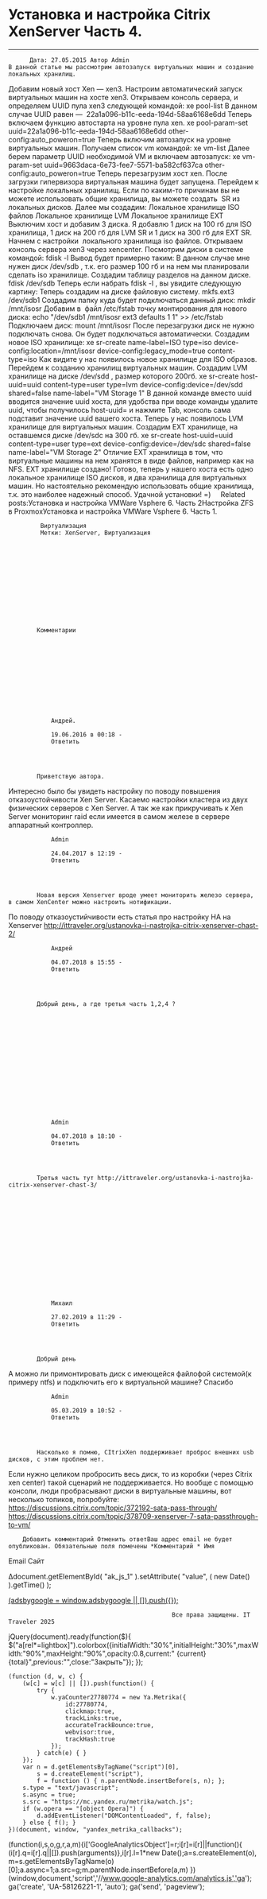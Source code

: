 #                 	Установка и настройка Citrix XenServer Часть 4.                	  
***            ***

			
            
		
    
	
    	  Дата: 27.05.2015 Автор Admin  
	В данной статье мы рассмотрим автозапуск виртуальных машин и создание локальных хранилищ.
Добавим новый хост Xen &#8212; xen3.
Настроим автоматический запуск виртуальных машин на хосте xen3.
Открываем консоль сервера, и определяем UUID пула xen3 следующей командой:
xe pool-list
В данном случае UUID равен &#8212;  22a1a096-b11c-eeda-194d-58aa6168e6dd
Теперь включаем функцию автостарта на уровне пула xen.
xe pool-param-set uuid=22a1a096-b11c-eeda-194d-58aa6168e6dd other-config:auto_poweron=true
Теперь включим автозапуск на уровне виртуальных машин.
Получаем список vm командой:
xe vm-list
Далее берем параметр UUID необходимой VM и включаем автозапуск:
xe vm-param-set uuid=9663daca-6e73-fee7-5571-ba582cf637ca other-config:auto_poweron=true
Теперь перезагрузим хост xen. После загрузки гипервизора виртуальная машина будет запущена.
Перейдем к настройке локальных хранилищ.
Если по каким-то причинам вы не можете использовать общие хранилища, вы можете создать  SR из локальных дисков.
Далее мы создадим:
Локальное хранилище ISO файлов
Локальное хранилище LVM
Локальное хранилище EXT
Выключим хост и добавим 3 диска.
Я добавлю 1 диск на 100 гб для ISO хранилища, 1 диск на 200 гб для LVM SR и 1 диск на 300 гб для EXT SR.
Начнем с настройки  локального хранилища iso файлов.
Открываем консоль сервера xen3 через xencenter.
Посмотрим диски в системе командой:
fdisk -l
Вывод будет примерно таким:
В данном случае мне нужен диск /dev/sdb , т.к. его размер 100 гб и на нем мы планировали сделать iso хранилище.
Создадим таблицу разделов на данном диске.
fdisk /dev/sdb
Теперь если набрать fdisk -l , вы увидите следующую картину:
Теперь создадим на диске файловую систему.
mkfs.ext3 /dev/sdb1
Создадим папку куда будет подключаться данный диск:
mkdir /mnt/isosr
Добавим в  файл /etc/fstab точку монтирования для нового диска:
echo "/dev/sdb1  /mnt/isosr		ext3     defaults   1  1" &gt;&gt; /etc/fstab
Подключаем диск:
mount /mnt/isosr
После перезагрузки диск не нужно подключать снова. Он будет подключаться автоматически.
Создадим новое ISO хранилище:
xe sr-create name-label=ISO  type=iso device-config:location=/mnt/isosr device-config:legacy_mode=true content-type=iso
Как видите у нас появилось новое хранилище для ISO образов.
Перейдем к созданию хранилищ виртуальных машин.
Создадим LVM хранилище на диске /dev/sdd , размер которого 200гб.
xe sr-create host-uuid=uuid content-type=user type=lvm device-config:device=/dev/sdd shared=false name-label="VM Storage 1"
В данной команде вместо uuid вводится значение uuid хоста, для удобства при вводе команды удалите uuid, чтобы получилось host-uuid= и нажмите Tab, консоль сама подставит значение uuid вашего хоста.
Теперь у нас появилось LVM хранилище для виртуальных машин.
Создадим EXT хранилище, на оставшемся диске /dev/sdc на 300 гб.
xe sr-create host-uuid=uuid content-type=user type=ext device-config:device=/dev/sdc shared=false name-label="VM Storage 2"
Отличие EXT хранилища в том, что виртуальные машины на нем хранятся в виде файлов, например как на NFS.
EXT хранилище создано!
Готово, теперь у нашего хоста есть одно локальное хранилище ISO дисков, и два хранилища для виртуальных машин.
Но настоятельно рекомендую использовать общие хранилища, т.к. это наиболее надежный способ.
Удачной установки! =)
&nbsp;
&nbsp;
Related posts:Установка и настройка VMWare Vsphere 6. Часть 2Настройка ZFS в ProxmoxУстановка и настройка VMWare Vsphere 6. Часть 1.
        
             Виртуализация 
             Метки: XenServer, Виртуализация  
        
            
        
    
                        
                    
                    
                
        
                
	
    	
        
        	Комментарии
        
		
		 
    
    
        
                    
         
        
            
            
                
                Андрей.
                  
                19.06.2016 в 00:18 - 
                Ответить                                
                
            
    
                      
            Приветствую автора.
Интересно было бы увидеть настройку по поводу повышения отказоустойчивости Xen Server.  Касаемо  настройки кластера из двух физических серверов с Xen Server.
А так же как прикручивать к Xen Server мониторинг raid  если имеется в самом железе в  сервере аппаратный контроллер.
          
        
        
        
    
    
 
    
    
        
                    
         
        
            
            
                
                Admin
                  
                24.04.2017 в 12:19 - 
                Ответить                                
                
            
    
                      
            Новая версия Xenserver вроде умеет мониторить железо сервера, в самом XenCenter можно настроить нотификации.
По поводу отказоустийчивости есть статья про настройку HA на Xenserver http://ittraveler.org/ustanovka-i-nastrojka-citrix-xenserver-chast-2/
          
        
        
        
    
    
 
    
    
        
                    
         
        
            
            
                
                Андрей
                  
                04.07.2018 в 15:55 - 
                Ответить                                
                
            
    
                      
            Добрый день, а где третья часть 1,2,4 ?
          
        
        
        
    
    
 
    
    
        
                    
         
        
            
            
                
                Admin
                  
                04.07.2018 в 18:10 - 
                Ответить                                
                
            
    
                      
            Третья часть тут http://ittraveler.org/ustanovka-i-nastrojka-citrix-xenserver-chast-3/ 
          
        
        
        
    
    
 
    
    
        
                    
         
        
            
            
                
                Михаил
                  
                27.02.2019 в 11:29 - 
                Ответить                                
                
            
    
                      
            Добрый день
А можно ли примонтировать диск с имеющейся файлофой системой(к примеру ntfs)
и подключить его к виртуальной машине?
Спасибо
          
        
        
        
    
    
 
    
    
        
                    
         
        
            
            
                
                Admin
                  
                05.03.2019 в 10:52 - 
                Ответить                                
                
            
    
                      
            Насколько я помню, CItrixXen поддерживает проброс внешних usb дисков, с этим проблем нет.
Если нужно целиком пробросить весь диск, то из коробки (через Citrix xen center) такой сценарий не поддерживается.
Но вообще с помощью консоли, люди пробрасывают диски в виртуальные машины, вот несколько топиков, попробуйте:
https://discussions.citrix.com/topic/372192-sata-pass-through/
https://discussions.citrix.com/topic/378709-xenserver-7-sata-passthrough-to-vm/
          
        
        
        
    
    
	
    
	
		
		Добавить комментарий Отменить ответВаш адрес email не будет опубликован. Обязательные поля помечены *Комментарий * Имя 
Email 
Сайт 
 
&#916;document.getElementById( "ak_js_1" ).setAttribute( "value", ( new Date() ).getTime() );	
	
<ins class="adsbygoogle"
     style="display:block"
     data-ad-client="ca-pub-1890562251101921"
     data-ad-slot="9117958896"
     data-ad-format="auto">
(adsbygoogle = window.adsbygoogle || []).push({});
			
        
        
		
        
           
    
    
  
	
    
		
        
             
			
                
                    
                                                  Все права защищены. IT Traveler 2025 
                         
                        
																														                    
                    
				
                
                
    
			
		                            
	
	
                
                
			
                
		
        
	
    
jQuery(document).ready(function($){
  $("a[rel*=lightbox]").colorbox({initialWidth:"30%",initialHeight:"30%",maxWidth:"90%",maxHeight:"90%",opacity:0.8,current:" {current}  {total}",previous:"",close:"Закрыть"});
});
  
    (function (d, w, c) {
        (w[c] = w[c] || []).push(function() {
            try {
                w.yaCounter27780774 = new Ya.Metrika({
                    id:27780774,
                    clickmap:true,
                    trackLinks:true,
                    accurateTrackBounce:true,
                    webvisor:true,
                    trackHash:true
                });
            } catch(e) { }
        });
        var n = d.getElementsByTagName("script")[0],
            s = d.createElement("script"),
            f = function () { n.parentNode.insertBefore(s, n); };
        s.type = "text/javascript";
        s.async = true;
        s.src = "https://mc.yandex.ru/metrika/watch.js";
        if (w.opera == "[object Opera]") {
            d.addEventListener("DOMContentLoaded", f, false);
        } else { f(); }
    })(document, window, "yandex_metrika_callbacks");
  (function(i,s,o,g,r,a,m){i['GoogleAnalyticsObject']=r;i[r]=i[r]||function(){
  (i[r].q=i[r].q||[]).push(arguments)},i[r].l=1*new Date();a=s.createElement(o),
  m=s.getElementsByTagName(o)[0];a.async=1;a.src=g;m.parentNode.insertBefore(a,m)
  })(window,document,'script','//www.google-analytics.com/analytics.js','ga');
  ga('create', 'UA-58126221-1', 'auto');
  ga('send', 'pageview');
